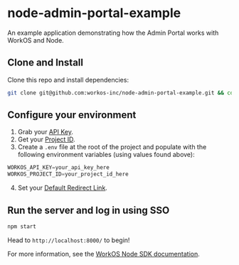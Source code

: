 # node-admin-portal-example

An example application demonstrating how the Admin Portal works with WorkOS and Node.

## Clone and Install

Clone this repo and install dependencies:

```sh
git clone git@github.com:workos-inc/node-admin-portal-example.git && cd node-admin-portal-example && npm install
```

## Configure your environment

1. Grab your [API Key](https://dashboard.workos.com/api-keys).
2. Get your [Project ID](https://dashboard.workos.com/configuration).
3. Create a `.env` file at the root of the project and populate with the
following environment variables (using values found above):

```typescript
WORKOS_API_KEY=your_api_key_here
WORKOS_PROJECT_ID=your_project_id_here
```

4. Set your [Default Redirect Link](https://dashboard.workos.com/configuration).

## Run the server and log in using SSO

```sh
npm start
```

Head to `http://localhost:8000/` to begin!

For more information, see the [WorkOS Node SDK documentation](https://docs.workos.com/sdk/node).
